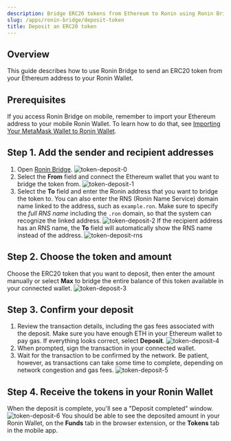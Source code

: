```yaml
---
description: Bridge ERC20 tokens from Ethereum to Ronin using Ronin Bridge.
slug: /apps/ronin-bridge/deposit-token
title: Deposit an ERC20 token
---
```


## Overview

This guide describes how to use Ronin Bridge to send an ERC20 token from your Ethereum address to your Ronin Wallet.

## Prerequisites

If you access Ronin Bridge on mobile, remember to import your Ethereum address to your mobile Ronin Wallet. To learn how to do that, see [Importing Your MetaMask Wallet to Ronin Wallet](https://support.roninchain.com/hc/en-us/articles/14862812718107-Importing-Your-MetaMask-Wallet-to-Ronin-Wallet).

## Step 1. Add the sender and recipient addresses

1. Open [Ronin Bridge](https://app.roninchain.com/bridge).
   ![token-deposit-0](../assets/token-deposit-0.png)
2. Select the **From** field and connect the Ethereum wallet that you want to bridge the token from.
   ![token-deposit-1](../assets/token-deposit-1.png)
3. Select the **To** field and enter the Ronin address that you want to bridge the token to. You can also enter the RNS (Ronin Name Service) domain name linked to the address, such as `example.ron`. Make sure to specify the *full RNS name* including the `.ron` domain, so that the system can recognize the linked address.
   ![token-deposit-2](../assets/token-deposit-2.png)
   If the recipient address has an RNS name, the **To** field will automatically show the RNS name instead of the address.
   ![token-deposit-rns](../assets/token-deposit-rns.png)

## Step 2. Choose the token and amount

Choose the ERC20 token that you want to deposit, then enter the amount manually or select **Max** to bridge the entire balance of this token available in your connected wallet.
![token-deposit-3](../assets/token-deposit-3.png)

## Step 3. Confirm your deposit

1. Review the transaction details, including the gas fees associated with the deposit. Make sure you have enough ETH in your Ethereum wallet to pay gas. If everything looks correct, select **Deposit**.
   ![token-deposit-4](../assets/token-deposit-4.png)
2. When prompted, sign the transaction in your connected wallet.
3. Wait for the transaction to be confirmed by the network. Be patient, however, as transactions can take some time to complete, depending on network congestion and gas fees.
   ![token-deposit-5](../assets/token-deposit-5.png)

## Step 4. Receive the tokens in your Ronin Wallet

When the deposit is complete, you'll see a "Deposit completed" window.
![token-deposit-6](../assets/token-deposit-6.png)
You should be able to see the deposited amount in your Ronin Wallet, on the **Funds** tab in the browser extension, or the **Tokens** tab in the mobile app.
